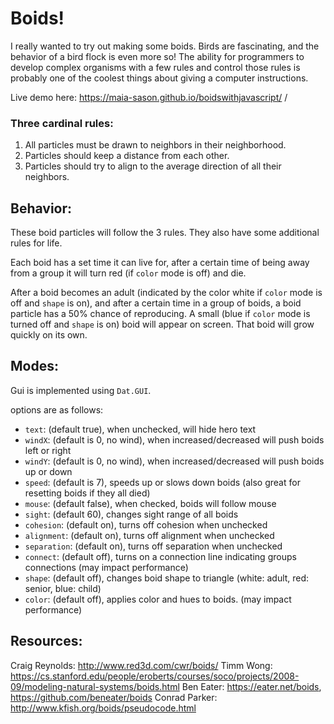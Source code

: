 # Boids!
I really wanted to try out making some boids. Birds are fascinating, and the behavior of a bird flock is even more so! The ability for programmers to develop complex organisms with a few rules and control those rules is probably one of the coolest things about giving a computer instructions.

Live demo here: https://maia-sason.github.io/boidswithjavascript/
/
### Three cardinal rules:

1. All particles must be drawn to neighbors in their neighborhood.
2. Particles should keep a distance from each other.
3. Particles should try to align to the average direction of all their neighbors.

## Behavior:

These boid particles will follow the 3 rules. They also have some additional rules for life.

Each boid has a set time it can live for, after a certain time of being away from a group it will turn red (if `color` mode is off) and die.

After a boid becomes an adult (indicated by the color white if `color` mode is off and `shape` is on), and after a certain time in a group of boids, a boid particle has a 50% chance of reproducing. A small (blue if `color` mode is turned off and `shape` is on) boid will appear on screen. That boid will grow quickly on its own.

## Modes:

Gui is implemented using `Dat.GUI`.

options are as follows:
* `text`: (default true), when unchecked, will hide hero text
* `windX`: (default is 0, no wind), when increased/decreased will push boids left or right
* `windY`: (default is 0, no wind), when increased/decreased will push boids up or down
* `speed`: (default is 7), speeds up or slows down boids (also great for resetting boids if they all died)
* `mouse`: (default false), when checked, boids will follow mouse
* `sight`: (default 60), changes sight range of all boids
* `cohesion`: (default on), turns off cohesion when unchecked
* `alignment`: (default on), turns off alignment when unchecked
* `separation`: (default on), turns off separation when unchecked
* `connect`: (default off), turns on a connection line indicating groups connections (may impact performance)
* `shape`: (default off), changes boid shape to triangle (white: adult, red: senior, blue: child)
* `color`: (default off), applies color and hues to boids. (may impact performance)

## Resources:
Craig Reynolds: http://www.red3d.com/cwr/boids/
Timm Wong: https://cs.stanford.edu/people/eroberts/courses/soco/projects/2008-09/modeling-natural-systems/boids.html
Ben Eater: https://eater.net/boids, https://github.com/beneater/boids
Conrad Parker: http://www.kfish.org/boids/pseudocode.html

